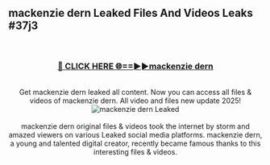 ## mackenzie dern Leaked Files And Videos Leaks #37j3
<br>
<div align="center">
<h3><a href="https://watchclip.my.id/mackenzie dern" rel="nofollow">🔴 CLICK HERE 🌐==►►mackenzie dern</a></h3>
<br>
Get mackenzie dern leaked all content. Now you can access all files & videos of mackenzie dern. All video and files new update 2025!
<br>
<a href="https://watchclip.my.id/mackenzie dern" rel="nofollow" data-target="animated-image.originalLink"><img src="https://i.ibb.co.com/WyWwxjT/player-gif2.gif" alt="mackenzie dern Leaked" style="max-width: 100%; display: inline-block;" data-target="animated-image.originalImage"></a>
<br><br>
mackenzie dern original files & videos took the internet by storm and amazed viewers on various Leaked social media platforms. mackenzie dern, a young and talented digital creator, recently became famous thanks to this interesting files & videos.
</div>
<br>